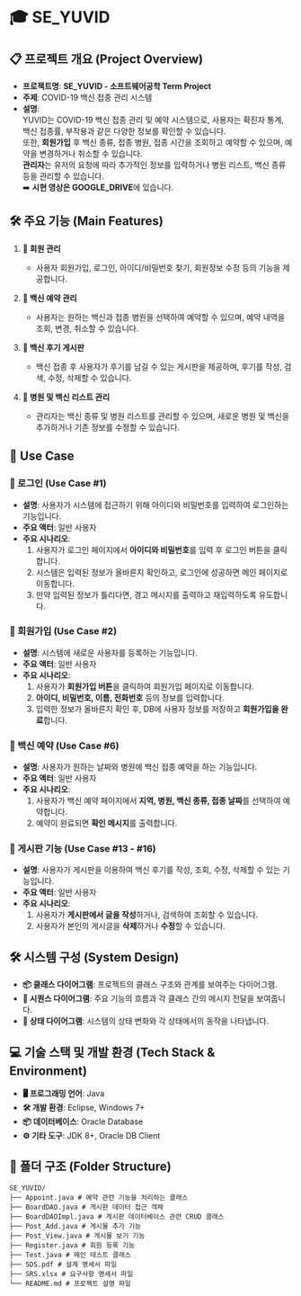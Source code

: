 # 🎓 **SE_YUVID**

## 📋 **프로젝트 개요 (Project Overview)**
- **프로젝트명**: **SE_YUVID - 소프트웨어공학 Term Project**
- **주제**: COVID-19 백신 접종 관리 시스템
- **설명**:  
  YUVID는 COVID-19 백신 접종 관리 및 예약 시스템으로, 사용자는 확진자 통계, 백신 접종률, 부작용과 같은 다양한 정보를 확인할 수 있습니다.  
  또한, **회원가입** 후 백신 종류, 접종 병원, 접종 시간을 조회하고 예약할 수 있으며, 예약을 변경하거나 취소할 수 있습니다.  
  **관리자**는 유저의 요청에 따라 추가적인 정보를 입력하거나 병원 리스트, 백신 종류 등을 관리할 수 있습니다.  
  ➡️ **시현 영상은 GOOGLE_DRIVE**에 있습니다.

## 🛠️ **주요 기능 (Main Features)**

1. **👥 회원 관리**
    - 사용자 회원가입, 로그인, 아이디/비밀번호 찾기, 회원정보 수정 등의 기능을 제공합니다.
    
2. **💉 백신 예약 관리**
    - 사용자는 원하는 백신과 접종 병원을 선택하여 예약할 수 있으며, 예약 내역을 조회, 변경, 취소할 수 있습니다.
    
3. **📝 백신 후기 게시판**
    - 백신 접종 후 사용자가 후기를 남길 수 있는 게시판을 제공하며, 후기를 작성, 검색, 수정, 삭제할 수 있습니다.
    
4. **🏥 병원 및 백신 리스트 관리**
    - 관리자는 백신 종류 및 병원 리스트를 관리할 수 있으며, 새로운 병원 및 백신을 추가하거나 기존 정보를 수정할 수 있습니다.

## 🔄 **Use Case**

### 🔐 로그인 (Use Case #1)
- **설명**: 사용자가 시스템에 접근하기 위해 아이디와 비밀번호를 입력하여 로그인하는 기능입니다.
- **주요 액터**: 일반 사용자
- **주요 시나리오**:
  1. 사용자가 로그인 페이지에서 **아이디와 비밀번호**를 입력 후 로그인 버튼을 클릭합니다.
  2. 시스템은 입력된 정보가 올바른지 확인하고, 로그인에 성공하면 메인 페이지로 이동합니다.
  3. 만약 입력된 정보가 틀리다면, 경고 메시지를 출력하고 재입력하도록 유도합니다.

### 📝 회원가입 (Use Case #2)
- **설명**: 시스템에 새로운 사용자를 등록하는 기능입니다.
- **주요 액터**: 일반 사용자
- **주요 시나리오**:
  1. 사용자가 **회원가입 버튼**을 클릭하여 회원가입 페이지로 이동합니다.
  2. **아이디, 비밀번호, 이름, 전화번호** 등의 정보를 입력합니다.
  3. 입력한 정보가 올바른지 확인 후, DB에 사용자 정보를 저장하고 **회원가입을 완료**합니다.

### 📅 백신 예약 (Use Case #6)
- **설명**: 사용자가 원하는 날짜와 병원에 백신 접종 예약을 하는 기능입니다.
- **주요 액터**: 일반 사용자
- **주요 시나리오**:
  1. 사용자가 백신 예약 페이지에서 **지역, 병원, 백신 종류, 접종 날짜**를 선택하여 예약합니다.
  2. 예약이 완료되면 **확인 메시지**를 출력합니다.

### 💬 게시판 기능 (Use Case #13 - #16)
- **설명**: 사용자가 게시판을 이용하여 백신 후기를 작성, 조회, 수정, 삭제할 수 있는 기능입니다.
- **주요 액터**: 일반 사용자
- **주요 시나리오**:
  1. 사용자가 **게시판에서 글을 작성**하거나, 검색하여 조회할 수 있습니다.
  2. 사용자가 본인의 게시글을 **삭제**하거나 **수정**할 수 있습니다.

## 🛠️ **시스템 구성 (System Design)**
- **📦 클래스 다이어그램**: 프로젝트의 클래스 구조와 관계를 보여주는 다이어그램.
- **🔄 시퀀스 다이어그램**: 주요 기능의 흐름과 각 클래스 간의 메시지 전달을 보여줍니다.
- **🔧 상태 다이어그램**: 시스템의 상태 변화와 각 상태에서의 동작을 나타냅니다.

## 💻 **기술 스택 및 개발 환경 (Tech Stack & Environment)**
- **🖥️ 프로그래밍 언어**: Java
- **🛠️ 개발 환경**: Eclipse, Windows 7+
- **📦 데이터베이스**: Oracle Database
- **⚙️ 기타 도구**: JDK 8+, Oracle DB Client

## 📂 **폴더 구조 (Folder Structure)**
```
SE_YUVID/
├── Appoint.java # 예약 관련 기능을 처리하는 클래스
├── BoardDAO.java # 게시판 데이터 접근 객체
├── BoardDAOImpl.java # 게시판 데이터베이스 관련 CRUD 클래스
├── Post_Add.java # 게시물 추가 기능
├── Post_View.java # 게시물 보기 기능
├── Register.java # 회원 등록 기능
├── Test.java # 메인 테스트 클래스
├── SDS.pdf # 설계 명세서 파일
├── SRS.xlsx # 요구사항 명세서 파일
└── README.md # 프로젝트 설명 파일
```
